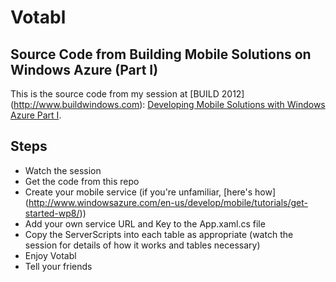 Votabl
======

Source Code from Building Mobile Solutions on Windows Azure (Part I)
--------------------------------------------------------------------

This is the source code from my session at [BUILD 2012] (http://www.buildwindows.com): [Developing Mobile Solutions with Windows Azure Part I](http://channel9.msdn.com/Events/Build/2012/3-057).

Steps
-------

* Watch the session 
* Get the code from this repo
* Create your mobile service (if you're unfamiliar, [here's how] (http://www.windowsazure.com/en-us/develop/mobile/tutorials/get-started-wp8/))
* Add your own service URL and Key to the App.xaml.cs file
* Copy the ServerScripts into each table as appropriate (watch the session for details of how it works and tables necessary)
* Enjoy Votabl
* Tell your friends
